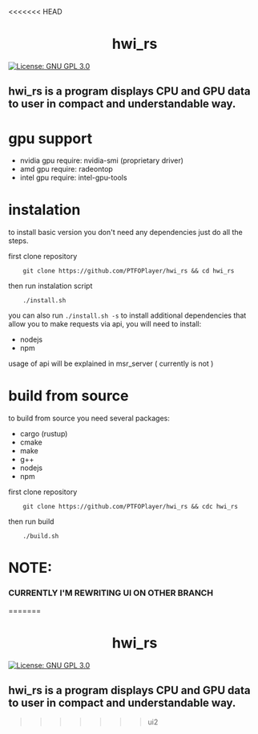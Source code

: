 <<<<<<< HEAD
<h1 align="center"> hwi_rs </h1>
<p>
  <a href="#" target="_blank">
    <img alt="License: GNU GPL 3.0" src="https://img.shields.io/badge/License-GNU GPL 3.0-yellow.svg" />
  </a>
</p>

## hwi_rs is a program displays CPU and GPU data to user in compact and understandable way. 

# gpu support
  * nvidia gpu require: nvidia-smi (proprietary driver)
  * amd gpu require: radeontop
  * intel gpu require: intel-gpu-tools

# instalation
to install basic version you don't need any dependencies just do all the steps.

first clone repository
```
    git clone https://github.com/PTFOPlayer/hwi_rs && cd hwi_rs
```

then run instalation script
```
    ./install.sh
```

you can also run `./install.sh -s` to install additional dependencies that allow you to make requests via api, you will need to install:
  * nodejs
  * npm

usage of api will be explained in msr_server ( currently is not )

# build from source
to build from source you need several packages:
  * cargo (rustup)
  * cmake
  * make
  * g++
  * nodejs
  * npm

first clone repository
```
    git clone https://github.com/PTFOPlayer/hwi_rs && cdc hwi_rs
```

then run build
```
    ./build.sh
```

# NOTE:
### CURRENTLY I'M REWRITING UI ON OTHER BRANCH
=======
<h1 align="center"> hwi_rs </h1>
<p>
  <a href="#" target="_blank">
    <img alt="License: GNU GPL 3.0" src="https://img.shields.io/badge/License-GNU GPL 3.0-yellow.svg" />
  </a>
</p>

## hwi_rs is a program displays CPU and GPU data to user in compact and understandable way. 

>>>>>>> ui2
